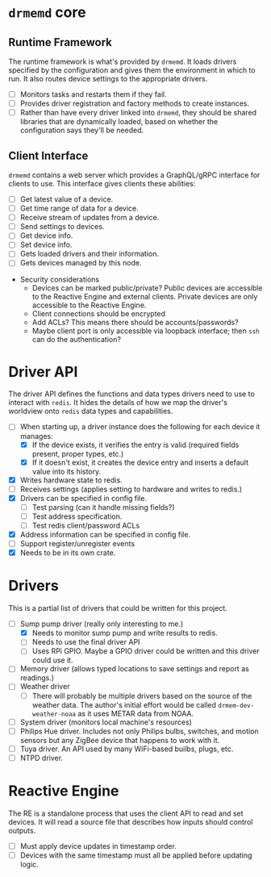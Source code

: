 # `drmemd` core

## Runtime Framework

The runtime framework is what's provided by `drmemd`. It loads drivers
specified by the configuration and gives them the environment in which
to run. It also routes device settings to the appropriate drivers.

- [ ] Monitors tasks and restarts them if they fail.
- [ ] Provides driver registration and factory methods to create
      instances.
- [ ] Rather than have every driver linked into `drmemd`, they should
      be shared libraries that are dynamically loaded, based on
      whether the configuration says they'll be needed.

## Client Interface

`drmemd` contains a web server which provides a GraphQL/gRPC interface
for clients to use. This interface gives clients these abilities:

- [ ] Get latest value of a device.
- [ ] Get time range of data for a device.
- [ ] Receive stream of updates from a device.
- [ ] Send settings to devices.
- [ ] Get device info.
- [ ] Set device info.
- [ ] Gets loaded drivers and their information.
- [ ] Gets devices managed by this node.
- Security considerations
  - Devices can be marked public/private? Public devices are
    accessible to the Reactive Engine and external clients. Private
    devices are only accessible to the Reactive Engine.
  - Client connections should be encrypted
  - Add ACLs? This means there should be accounts/passwords?
  - Maybe client port is only accessible via loopback interface; then
    `ssh` can do the authentication?

# Driver API

The driver API defines the functions and data types drivers need to
use to interact with `redis`. It hides the details of how we map the
driver's worldview onto `redis` data types and capabilities.

- [ ] When starting up, a driver instance does the following for each
      device it manages:
  - [X] If the device exists, it verifies the entry is valid
        (required fields present, proper types, etc.)
  - [X] If it doesn't exist, it creates the device entry and
        inserts a default value into its history.
- [X] Writes hardware state to redis.
- [ ] Receives settings (applies setting to hardware and writes to
      redis.)
- [X] Drivers can be specified in config file.
  - [ ] Test parsing (can it handle missing fields?)
  - [ ] Test address specification.
  - [ ] Test redis client/password ACLs
- [X] Address information can be specified in config file.
- [ ] Support register/unregister events
- [X] Needs to be in its own crate.

# Drivers

This is a partial list of drivers that could be written for this
project.

- [ ] Sump pump driver (really only interesting to me.)
  - [X] Needs to monitor sump pump and write results to redis.
  - [ ] Needs to use the final driver API
  - [ ] Uses RPi GPIO. Maybe a GPIO driver could be written and this
        driver could use it.
- [ ] Memory driver (allows typed locations to save settings and report
      as readings.)
- [ ] Weather driver
  - [ ] There will probably be multiple drivers based on the source of
        the weather data. The author's initial effort would be called
	`drmem-dev-weather-noaa` as it uses METAR data from NOAA.
- [ ] System driver (monitors local machine's resources)
- [ ] Philips Hue driver. Includes not only Philips bulbs, switches, and
      motion sensors but any ZigBee device that happens to work with it.
- [ ] Tuya driver. An API used by many WiFi-based builbs, plugs, etc.
- [ ] NTPD driver.

# Reactive Engine

The RE is a standalone process that uses the client API to read and
set devices. It will read a source file that describes how inputs
should control outputs.

- [ ] Must apply device updates in timestamp order.
- [ ] Devices with the same timestamp must all be applied before
      updating logic.
